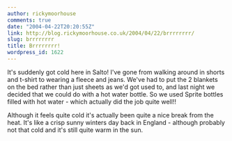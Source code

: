 ```yaml
---
author: rickymoorhouse
comments: true
date: "2004-04-22T20:20:55Z"
link: http://blog.rickymoorhouse.co.uk/2004/04/22/brrrrrrrr/
slug: brrrrrrrr
title: Brrrrrrrr!
wordpress_id: 1622
---
```


It's suddenly got cold here in Salto! I've gone from walking around in shorts and t-shirt to wearing a fleece and jeans. We've had to put the 2 blankets on the bed rather than just sheets as we'd got used to, and last night we decided that we could do with a hot water bottle. So we used Sprite bottles filled with hot water - which actually did the job quite well!!  

Although it feels quite cold it's actually been quite a nice break from the heat. It's like a crisp sunny winters day back in England - although probably not that cold and it's still quite warm in the sun.  

